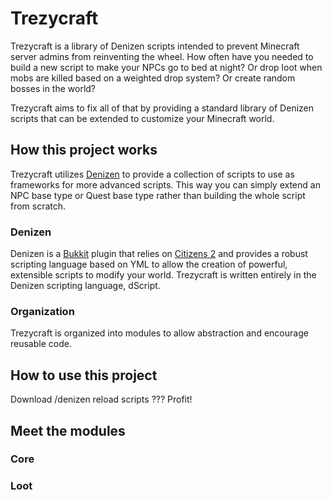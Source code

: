# Trezycraft

Trezycraft is a library of Denizen scripts intended to prevent Minecraft server admins from reinventing the wheel. How often have you needed to build a new script to make your NPCs go to bed at night? Or drop loot when mobs are killed based on a weighted drop system? Or create random bosses in the world?

Trezycraft aims to fix all of that by providing a standard library of Denizen scripts that can be extended to customize your Minecraft world.

## How this project works

Trezycraft utilizes [Denizen](http://wiki.citizensnpcs.co/Denizen) to provide a collection of scripts to use as frameworks for more advanced scripts. This way you can simply extend an NPC base type or Quest base type rather than building the whole script from scratch.

### Denizen

Denizen is a [Bukkit](https://bukkit.org/) plugin that relies on [Citizens 2](http://citizensnpcs.co/) and provides a robust scripting language based on YML to allow the creation of powerful, extensible scripts to modify your world. Trezycraft is written entirely in the Denizen scripting language, dScript.

### Organization

Trezycraft is organized into modules to allow abstraction and encourage reusable code.

## How to use this project

Download
/denizen reload scripts
???
Profit!

## Meet the modules

### Core

### Loot